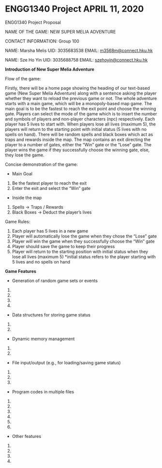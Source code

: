 # ENGG1340 Project APRIL 11, 2020
ENGG1340 Project Proposal

NAME OF THE GAME: NEW SUPER MELIA ADVENTURE

CONTACT INFORMATION: Group 100

NAME: Marsha Melis
UID: 3035683538
EMAIL: m3568m@connect.hku.hk

NAME: Sze Ho Yin
UID: 3035688758
EMAIL: szehoyin@connect.hku.hk


**Introduction of New Super Melia Adventure**

Flow of the game:

Firstly, there will be a home page showing the heading of our text-based game (New Super Melia Adventure) along with a sentence asking the player whether they want to reload the previous game or not. The whole adventure starts with a main game, which will be a monopoly-based map game. The main goal is to be the fastest to reach the exit point and choose the winning gate. Players can select the mode of the game which is to insert the number and symbols of players and non-player characters (npc) respectively. Each player has 5 lives to start with. When players lose all lives (maximum 5), the players will return to the starting point with initial status (5 lives with no spells on hand). There will be random spells and black boxes which act as traps and rewards inside the map. The map contains an exit directing the player to a number of gates, either the “Win” gate or the “Lose” gate. The player wins the game if they successfully choose the winning gate, else, they lose the game. 


Concise demonstration of the game:

- Main Goal
1. Be the fastest player to reach the exit
2. Enter the exit and select the “Win” gate

- Inside the map
1. Spells → Traps / Rewards
2. Black Boxes → Deduct the player’s lives


Game Rules: 

1. Each player has 5 lives in a new game
2. Player will automatically lose the game when they chose the “Lose” gate
3. Player will win the game when they successfully choose the “Win” gate
4. Player should save the game to keep their progress
5. Player will return to the starting position with initial status when they lose all      lives (maximum 5)
   *initial status refers to the player starting with 5 lives and no spells on hand


**Game Features**

- Generation of random game sets or events
1.
2.
3.
4.

- Data structures for storing game status
1.
2.

- Dynamic memory management
1.
2.

- File input/output (e.g., for loading/saving game status)
1.
2.
3.

- Program codes in multiple files
1.
2.
3.
4.
5.
6.

- Other features
1.
2.
3.
4.
